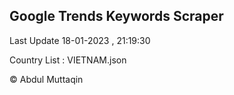 

## Google Trends Keywords Scraper 
 
Last Update 18-01-2023 , 21:19:30

Country List :
VIETNAM.json



© Abdul Muttaqin 
